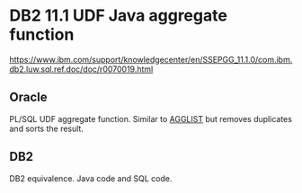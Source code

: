 # DB2 11.1 UDF Java aggregate function

https://www.ibm.com/support/knowledgecenter/en/SSEPGG_11.1.0/com.ibm.db2.luw.sql.ref.doc/doc/r0070019.html

## Oracle
PL/SQL UDF aggregate function. Similar to [AGGLIST](https://docs.oracle.com/cloud/latest/db112/SQLRF/functions089.htm#SQLRF30030) but removes duplicates and sorts the result.

## DB2
DB2 equivalence. Java code and SQL code.
